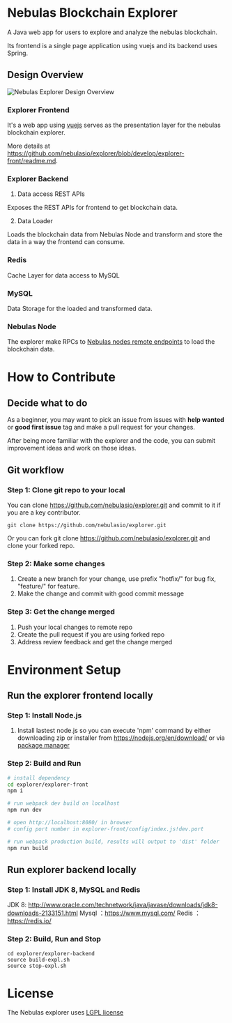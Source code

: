 # Nebulas Blockchain Explorer
A Java web app for users to explore and analyze the nebulas blockchain.

Its frontend is a single page application using vuejs and its backend uses Spring.

## Design Overview
![Nebulas Explorer Design Overview](https://i.imgur.com/zdGo9Kb.jpg?1)

### Explorer Frontend
It's a web app using [vuejs](https://vuejs.org/) serves as the presentation layer for the nebulas blockchain explorer.

More details at https://github.com/nebulasio/explorer/blob/develop/explorer-front/readme.md.

### Explorer Backend
1. Data access REST APIs

Exposes the REST APIs for frontend to get blockchain data.

2. Data Loader

Loads the blockchain data from Nebulas Node and transform and store the data in a way the frontend can consume.

### Redis
Cache Layer for data access to MySQL

### MySQL
Data Storage for the loaded and transformed data.

### Nebulas Node
The explorer make RPCs to [Nebulas nodes remote endpoints](https://github.com/nebulasio/wiki/blob/master/rpc.md) to load the blockchain data.

# How to Contribute
## Decide what to do
As a beginner, you may want to pick an issue from issues with **help wanted** or **good first issue** tag and make a pull request for your changes.

After being more familiar with the explorer and the code, you can submit improvement ideas and work on those ideas.

## Git workflow
### Step 1: Clone git repo to your local
You can clone https://github.com/nebulasio/explorer.git and commit to it if you are a key contributor.

```shell
git clone https://github.com/nebulasio/explorer.git
```

Or you can fork git clone https://github.com/nebulasio/explorer.git and clone your forked repo.

### Step 2: Make some changes
1. Create a new branch for your change, use prefix "hotfix/" for bug fix, "feature/" for feature.
2. Make the change and commit with good commit message

### Step 3: Get the change merged
1. Push your local changes to remote repo
2. Create the pull request if you are using forked repo
3. Address review feedback and get the change merged

# Environment Setup
## Run the explorer frontend locally
### Step 1: Install Node.js
1. Install lastest node.js so you can execute 'npm' command by either downloading zip or installer from https://nodejs.org/en/download/ or via [package manager](https://nodejs.org/en/download/package-manager/)

### Step 2: Build and Run
```bash
# install dependency
cd explorer/explorer-front
npm i

# run webpack dev build on localhost
npm run dev

# open http://localhost:8080/ in browser
# config port number in explorer-front/config/index.js!dev.port

# run webpack production build, results will output to 'dist' folder
npm run build
```

## Run explorer backend locally
### Step 1: Install JDK 8, MySQL and Redis
JDK 8: http://www.oracle.com/technetwork/java/javase/downloads/jdk8-downloads-2133151.html
Mysql ：https://www.mysql.com/
Redis ：https://redis.io/

### Step 2: Build, Run and Stop
```
cd explorer/explorer-backend
source build-expl.sh
source stop-expl.sh
```

# License
The Nebulas explorer uses [LGPL license](https://github.com/nebulasio/explorer/blob/develop/LICENSE)
